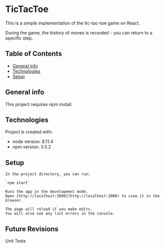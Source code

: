 # TicTacToe

This is a simple implementation of the tic-tac-toe game on React. 

During the game, the history of moves is recorded - you can return to a specific step.

## Table of Contents
* [General info](#general-info)
* [Technologies](#technologies)
* [Setup](#setup)

## General info
This project requires npm install. 
	
## Technologies
Project is created with:
* node version: 8.11.4
* npm version: 3.5.2
	
## Setup

```
In the project directory, you can run:

`npm start`

Runs the app in the development mode.
Open [http://localhost:3000](http://localhost:3000) to view it in the browser.

The page will reload if you make edits.
You will also see any lint errors in the console.

```

## Future Revisions

Unit Tests